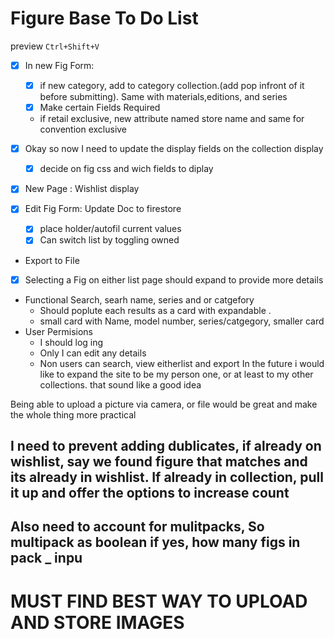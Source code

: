 # Figure Base To Do List



preview `Ctrl+Shift+V` 
-  [x] In new Fig Form:
    - [x]  if new category, add to category collection.(add pop infront of it before submitting). Same with materials,editions, and series
    -  [x] Make certain Fields Required
    - if retail exclusive, new attribute named store name and same for convention exclusive

-  [x] Okay so now I need to update the display fields on the collection display
    - [x] decide on fig css and wich fields to diplay
- [x] New Page : Wishlist display 
- [x]  Edit Fig Form: Update Doc to firestore
    -  [x] place holder/autofil current values
    -  [x] Can switch list by toggling owned
- Export to File
- [x] Selecting a Fig on either list page should expand to provide more details

- Functional Search, searh name, series and or catgefory
    - Should poplute each results as a card with expandable . 
    - small card with Name, model number, series/catgegory, smaller card                                                     
- User Permisions
    - I should log ing
    - Only I can edit any details
    - Non users can search, view eitherlist and export
In the future i would like to expand the site to be my person one, or at least to my other collections. that sound like a good idea

Being able to upload a picture via camera, or file would be great and make the whole thing more practical 

## I need to prevent adding dublicates, if already on wishlist, say we found figure that matches and its already in wishlist. If already in collection, pull it up and offer the options to increase count

## Also need to account for mulitpacks, So multipack as boolean if yes, how many figs in pack _ inpu

# MUST FIND BEST WAY TO UPLOAD AND STORE IMAGES

